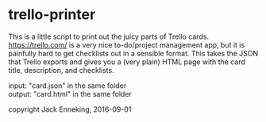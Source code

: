 # trello-printer
This is a little script to print out the juicy parts of Trello cards.  
https://trello.com/ is a very nice to-do/project management app, but it is painfully hard to get checklists out in a sensible format. This takes the JSON that Trello exports and gives you a (very plain) HTML page with the card title, description, and checklists.

input: "card.json" in the same folder  
output: "card.html" in the same folder

copyright Jack Enneking, 2016-09-01

